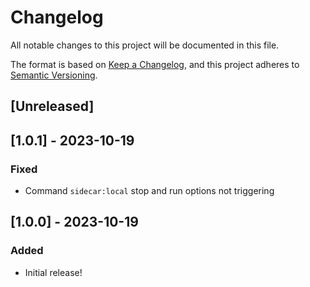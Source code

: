 # Changelog

All notable changes to this project will be documented in this file.

The format is based on [Keep a Changelog](https://keepachangelog.com/en/1.0.0/),
and this project adheres to [Semantic Versioning](https://semver.org/spec/v2.0.0.html).

## [Unreleased]

## [1.0.1] - 2023-10-19

### Fixed

- Command `sidecar:local` stop and run options not triggering

## [1.0.0] - 2023-10-19

### Added

- Initial release!
